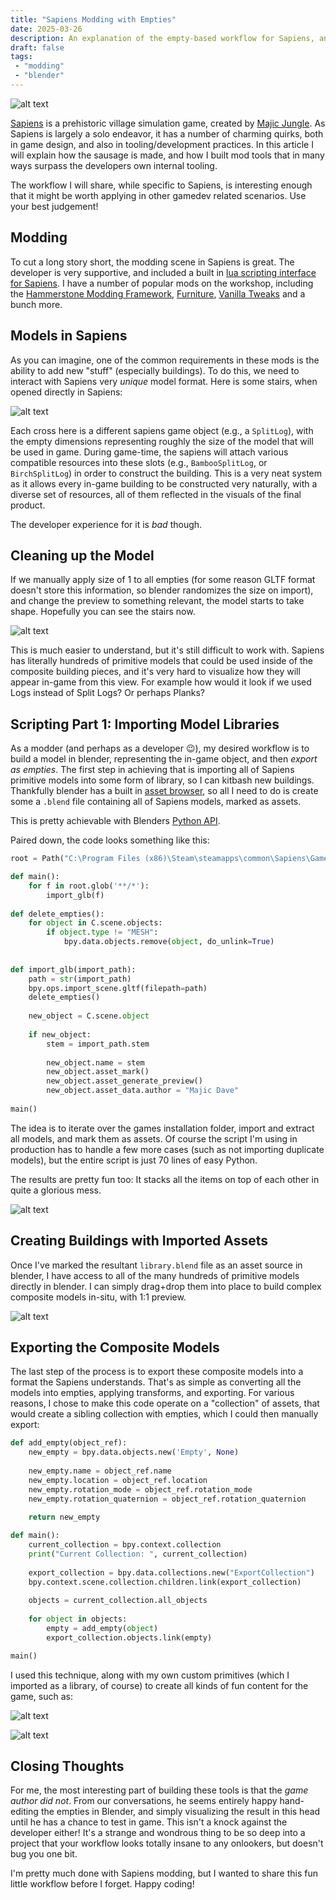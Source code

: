 ```yaml
---
title: "Sapiens Modding with Empties"
date: 2025-03-26
description: An explanation of the empty-based workflow for Sapiens, and my workflow for it.
draft: false
tags:
 - "modding"
 - "blender"
---
```


![alt text](/images/modeling-with-empties/cover-image.png)

[Sapiens](https://store.steampowered.com/app/1060230/Sapiens/) is a prehistoric village simulation game, created by [Majic Jungle](https://majicjungle.com/). As Sapiens is largely a solo endeavor, it has a number of charming quirks, both in game design, and also in tooling/development practices. In this article I will explain how the sausage is made, and how I built mod tools that in many ways surpass the developers own internal tooling.

The workflow I will share, while specific to Sapiens, is interesting enough that it might be worth applying in other gamedev related scenarios. Use your best judgement!

## Modding

To cut a long story short, the modding scene in Sapiens is great. The developer is very supportive, and included a built in [lua scripting interface for Sapiens](https://wiki.sapiens.dev/guide/shadowing.html). I have a number of popular mods on the workshop, including the [Hammerstone Modding Framework](https://steamcommunity.com/sharedfiles/filedetails/?id=2840825226), [Furniture](https://steamcommunity.com/sharedfiles/filedetails/?id=2966227716), [Vanilla Tweaks](https://steamcommunity.com/sharedfiles/filedetails/?id=2841763465) and a bunch more.

## Models in Sapiens

As you can imagine, one of the common requirements in these mods is the ability to add new "stuff" (especially buildings). To do this, we need to interact with Sapiens very *unique* model format. Here is some stairs, when opened directly in Sapiens:

![alt text](/images/modeling-with-empties/empties.png)

Each cross here is a different sapiens game object (e.g., a `SplitLog`), with the empty dimensions representing roughly the size of the model that will be used in game. During game-time, the sapiens will attach various compatible resources into these slots (e.g., `BambooSplitLog`, or `BirchSplitLog`) in order to construct the building. This is a very neat system as it allows every in-game building to be constructed very naturally, with a diverse set of resources, all of them reflected in the visuals of the final product. 

The developer experience for it is *bad* though.

## Cleaning up the Model

If we manually apply size of 1 to all empties (for some reason GLTF format doesn't store this information, so blender randomizes the size on import), and change the preview to something relevant, the model starts to take shape. Hopefully you can see the stairs now.

![alt text](/images/modeling-with-empties/clean-empties.png)

This is much easier to understand, but it's still difficult to work with. Sapiens has literally hundreds of primitive models that could be used inside of the composite building pieces, and it's very hard to visualize how they will appear in-game from this view. For example how would it look if we used Logs instead of Split Logs? Or perhaps Planks?

## Scripting Part 1: Importing Model Libraries

As a modder (and perhaps as a developer 😉), my desired workflow is to build a model in blender, representing the in-game object, and then *export as empties*. The first step in achieving that is importing all of Sapiens primitive models into some form of library, so I can kitbash new buildings. Thankfully blender has a built in [asset browser](https://docs.blender.org/manual/en/latest/editors/asset_browser.html), so all I need to do is create some a `.blend` file containing all of Sapiens models, marked as assets.

This is pretty achievable with Blenders [Python API](https://docs.blender.org/api/current/index.html).

Paired down, the code looks something like this:

```python
root = Path("C:\Program Files (x86)\Steam\steamapps\common\Sapiens\GameResources\models")

def main():
    for f in root.glob('**/*'):
        import_glb(f)
    
def delete_empties():
    for object in C.scene.objects:
        if object.type != "MESH":
            bpy.data.objects.remove(object, do_unlink=True)
            
    
def import_glb(import_path):
    path = str(import_path)
    bpy.ops.import_scene.gltf(filepath=path)
    delete_empties()
    
    new_object = C.scene.object
    
    if new_object:
        stem = import_path.stem
        
        new_object.name = stem
        new_object.asset_mark()
        new_object.asset_generate_preview()
        new_object.asset_data.author = "Majic Dave"
    
main()
```

The idea is to iterate over the games installation folder, import and extract all models, and mark them as assets. Of course the script I'm using in production has to handle a few more cases (such as not importing duplicate models), but the entire script is just 70 lines of easy Python.

The results are pretty fun too: It stacks all the items on top of each other in quite a glorious mess.

![alt text](/images/modeling-with-empties/import-mess.png)

## Creating Buildings with Imported Assets

Once I've marked the resultant `library.blend` file as an asset source in blender, I have access to all of the many hundreds of primitive models directly in blender. I can simply drag+drop them into place to build complex composite models in-situ, with 1:1 preview.

![alt text](/images/modeling-with-empties/asset-browser.png)


## Exporting the Composite Models

The last step of the process is to export these composite models into a format the Sapiens understands. That's as simple as converting all the models into empties, applying transforms, and exporting. For various reasons, I chose to make this code operate on a "collection" of assets, that would create a sibling collection with empties, which I could then manually export:

```python
def add_empty(object_ref):
    new_empty = bpy.data.objects.new('Empty', None)
    
    new_empty.name = object_ref.name
    new_empty.location = object_ref.location
    new_empty.rotation_mode = object_ref.rotation_mode
    new_empty.rotation_quaternion = object_ref.rotation_quaternion
    
    return new_empty

def main():
    current_collection = bpy.context.collection
    print("Current Collection: ", current_collection)
    
    export_collection = bpy.data.collections.new("ExportCollection")
    bpy.context.scene.collection.children.link(export_collection)
        
    objects = current_collection.all_objects
    
    for object in objects:
        empty = add_empty(object)
        export_collection.objects.link(empty)

main()
```


I used this technique, along with my own custom primitives (which I imported as a library, of course) to create all kinds of fun content for the game, such as:

![alt text](/images/modeling-with-empties/bone-stuff.png)

![alt text](/images/modeling-with-empties/chairs.png)

## Closing Thoughts

For me, the most interesting part of building these tools is that the *game author did not*. From our conversations, he seems entirely happy hand-editing the empties in Blender, and simply visualizing the result in this head until he has a chance to test in game. This isn't a knock against the developer either! It's a strange and wondrous thing to be so deep into a project that your workflow looks totally insane to any onlookers, but doesn't bug you one bit.

I'm pretty much done with Sapiens modding, but I wanted to share this fun little workflow before I forget. Happy coding!